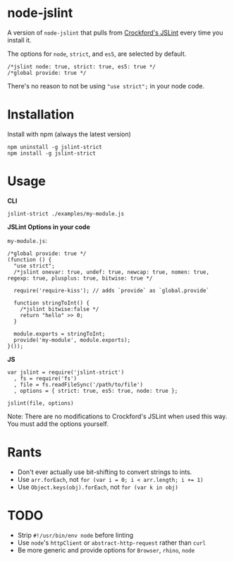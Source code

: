 node-jslint
====

A version of `node-jslint` that pulls from [Crockford's JSLint](https://github.com/douglascrockford/JSLint) every time you install it.

The options for `node`, `strict`, and `es5`, are selected by default.

    /*jslint node: true, strict: true, es5: true */
    /*global provide: true */

There's no reason to not be using `"use strict";` in your node code.

Installation
====

Install with npm (always the latest version)

    npm uninstall -g jslint-strict
    npm install -g jslint-strict

Usage
====

**CLI**

    jslint-strict ./examples/my-module.js

**JSLint Options in your code**

`my-module.js`:

    /*global provide: true */
    (function () {
      "use strict";
      /*jslint onevar: true, undef: true, newcap: true, nomen: true, regexp: true, plusplus: true, bitwise: true */

      require('require-kiss'); // adds `provide` as `global.provide`

      function stringToInt() {
        /*jslint bitwise:false */
        return "hello" >> 0;
      }

      module.exports = stringToInt;
      provide('my-module', module.exports);
    }());

**JS**

    var jslint = require('jslint-strict')
      , fs = require('fs')
      , file = fs.readFileSync('/path/to/file')
      , options = { strict: true, es5: true, node: true };

    jslint(file, options)

Note: There are no modifications to Crockford's JSLint when used this way.
You must add the options yourself.

Rants
====

  * Don't ever actually use bit-shifting to convert strings to ints.
  * Use `arr.forEach`, not `for (var i = 0; i < arr.length; i += 1)`
  * Use `Object.keys(obj).forEach`, not `for (var k in obj)`

TODO
====

  * Strip `#!/usr/bin/env node` before linting
  * Use `node`'s `httpClient` or `abstract-http-request` rather than `curl`
  * Be more generic and provide options for `Browser`, `rhino`, `node`
